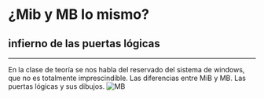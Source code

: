 # ¿Mib y MB lo mismo?
## infierno de las puertas lógicas
---
En la clase de teoría se nos habla del reservado del sistema de windows, que no es totalmente imprescindible.
Las diferencias entre MiB y MB.
Las puertas lógicas y sus dibujos.
![MB](unofotos/MB.png)